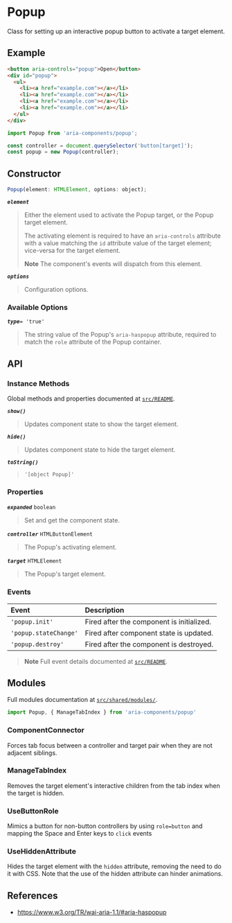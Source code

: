 Popup
=====

Class for setting up an interactive popup button to activate a target element.

## Example

```html
<button aria-controls="popup">Open</button>
<div id="popup">
  <ul>
    <li><a href="example.com"></a></li>
    <li><a href="example.com"></a></li>
    <li><a href="example.com"></a></li>
    <li><a href="example.com"></a></li>
  </ul>
</div>
```

```jsx
import Popup from 'aria-components/popup';

const controller = document.querySelector('button[target]');
const popup = new Popup(controller);
```

## Constructor

```jsx
Popup(element: HTMLElement, options: object);
```

_**`element`**_  
> Either the element used to activate the Popup target, or the Popup target element.
> 
> The activating element is required to have an `aria-controls` attribute with a value matching the `id` attribute value of the target element; vice-versa for the target element.
>
> **Note** The component's events will dispatch from this element.

_**`options`**_  
> Configuration options.

### Available Options

_**`type`**_`= 'true'`  
> The string value of the Popup's `aria-haspopup` attribute, required to  
match the `role` attribute of the Popup container.

## API

### Instance Methods

Global methods and properties documented at [`src/README`](../).

_**`show()`**_  
> Updates component state to show the target element.

_**`hide()`**_  
> Updates component state to hide the target element.

_**`toString()`**_  
> `'[object Popup]'`

### Properties

_**`expanded`**_ `boolean`  
> Set and get the component state.

_**`controller`**_ `HTMLButtonElement`  
> The Popup's activating element.

_**`target`**_ `HTMLElement`  
> The Popup's target element.

### Events

| Event | Description |
|:-----|:----|
| `'popup.init'` | Fired after the component is initialized. |
| `'popup.stateChange'` | Fired after component state is updated. |
| `'popup.destroy'` | Fired after the component is destroyed. |

> **Note** Full event details documented at [`src/README`](../).

## Modules

Full modules documentation at [`src/shared/modules/`](..//shared/modules/).

```jsx
import Popup, { ManageTabIndex } from 'aria-components/popup'
```

### ComponentConnector

Forces tab focus between a controller and target pair when they are not adjacent siblings.

### ManageTabIndex

Removes the target element's interactive children from the tab index when the 
target is hidden.

### UseButtonRole

Mimics a button for non-button controllers by using `role=button` and mapping the 
Space and Enter keys to `click` events

### UseHiddenAttribute

Hides the target element with the `hidden` attribute, removing the need to do it 
with CSS. Note that the use of the hidden attribute can hinder animations.

## References

- https://www.w3.org/TR/wai-aria-1.1/#aria-haspopup
